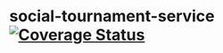 # social-tournament-service [![Coverage Status](https://coveralls.io/repos/github/HarlamovBuldog/social-tournament-service/badge.svg?branch=add-tests-for-transaction-methods-in-storage-pkg)](https://coveralls.io/github/HarlamovBuldog/social-tournament-service?branch=add-tests-for-transaction-methods-in-storage-pkg)
